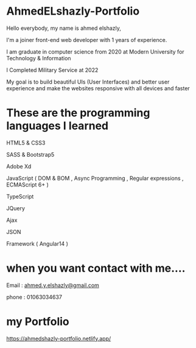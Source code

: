 # AhmedELshazly-Portfolio

Hello everybody, my name is ahmed elshazly,

I'm a joiner front-end web developer with 1 years of experience.

I am graduate in computer science from 2020 at Modern University for Technology & Information

I Completed Military Service at 2022

My goal is to build beautiful UIs (User Interfaces) and better user experience and make the websites responsive with all devices and faster

# These are the programming languages I learned 
HTML5 & CSS3 

SASS & Bootstrap5

Adobe Xd

JavaScript
( DOM & BOM , Async Programming , Regular expressions , ECMAScript 6+  )

TypeScript

JQuery 

Ajax 

JSON

Framework ( Angular14 )


# when you want contact with me....
Email : ahmed.y.elshazly@gmail.com

phone : 01063034637

# my Portfolio
https://ahmedshazly-portfolio.netlify.app/
